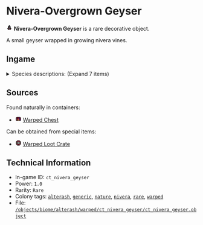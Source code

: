 # Nivera-Overgrown Geyser

<img src="https://raw.githubusercontent.com/Ceterai/Enternia/main/objects/biome/alterash/warped/ct_nivera_geyser/icon.png" alt="Nivera-Overgrown Geyser icon" loading="lazy" height=16px width="auto" /> **Nivera-Overgrown Geyser** is a rare decorative object.

A small geyser wrapped in growing nivera vines.

## Ingame

<details markdown="1"><summary>Species descriptions: (Expand 7 items)</summary>

- Alta: A natural geyser filled with wapred fumes. Or at least was. Not it's just overgrown with nivera.
- Apex: This small geyser doesn't seem to be active.
- Avian: There's no steam rising from this geyser, so I think it's inactive.
- Floran: Warpy plantss ssoak in power from this ssmall geysser. Floran wantss to sssmash it.
- Glitch: Confident. There's no indication this geyser will erupt.
- Human: Plants have crept all over this little geyser.
- Hylotl: This little geyser seems inert, but I should stay away just in case.

</details>

## Sources

Found naturally in containers:

- <img src="https://raw.githubusercontent.com/Ceterai/Enternia/main/objects/biome/alterash/warped/decorative/chest/icon.png" alt="Warped Chest icon" loading="lazy" height=16px width="auto" /> [Warped Chest](https://ceterai.github.io/MyEnternia/Wiki/WarpedChest)

Can be obtained from special items:

- <img src="https://raw.githubusercontent.com/Ceterai/Enternia/main/items/active/alta/loot/biome/ct_warped_loot.png" alt="Warped Loot Crate icon" loading="lazy" height=16px width="auto" /> [Warped Loot Crate](https://ceterai.github.io/MyEnternia/Wiki/WarpedLootCrate)

## Technical Information

- In-game ID: `ct_nivera_geyser`
- Power: `1.0`
- Rarity: `Rare`
- Colony tags: [`alterash`](https://ceterai.github.io/MyEnternia/Wiki/Tags/Alterash), [`generic`](https://ceterai.github.io/MyEnternia/Wiki/Tags/Generic), [`nature`](https://ceterai.github.io/MyEnternia/Wiki/Tags/Nature), [`nivera`](https://ceterai.github.io/MyEnternia/Wiki/Tags/Nivera), [`rare`](https://ceterai.github.io/MyEnternia/Wiki/Tags/Rare), [`warped`](https://ceterai.github.io/MyEnternia/Wiki/Tags/Warped)
- File: [`/objects/biome/alterash/warped/ct_nivera_geyser/ct_nivera_geyser.object`](https://github.com/Ceterai/Enternia/blob/main/objects/biome/alterash/warped/ct_nivera_geyser/ct_nivera_geyser.object)
